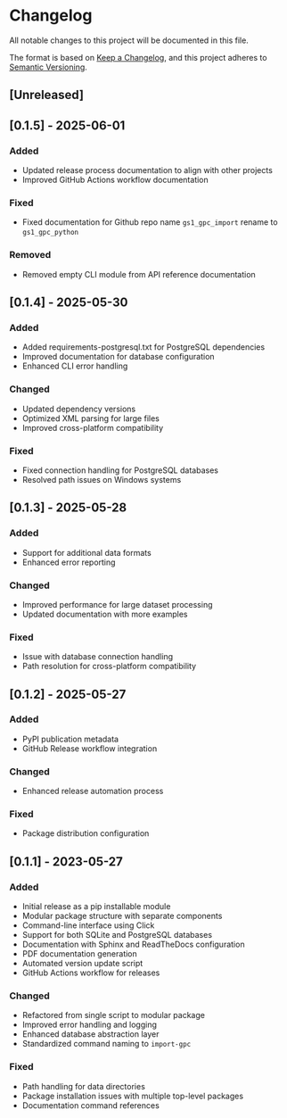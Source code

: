 # Changelog

All notable changes to this project will be documented in this file.

The format is based on [Keep a Changelog](https://keepachangelog.com/en/1.0.0/),
and this project adheres to [Semantic Versioning](https://semver.org/spec/v2.0.0.html).

## [Unreleased]

## [0.1.5] - 2025-06-01

### Added
- Updated release process documentation to align with other projects
- Improved GitHub Actions workflow documentation

### Fixed
- Fixed documentation for Github repo name `gs1_gpc_import` rename to `gs1_gpc_python`

### Removed
- Removed empty CLI module from API reference documentation

## [0.1.4] - 2025-05-30

### Added
- Added requirements-postgresql.txt for PostgreSQL dependencies
- Improved documentation for database configuration
- Enhanced CLI error handling

### Changed
- Updated dependency versions
- Optimized XML parsing for large files
- Improved cross-platform compatibility

### Fixed
- Fixed connection handling for PostgreSQL databases
- Resolved path issues on Windows systems

## [0.1.3] - 2025-05-28

### Added
- Support for additional data formats
- Enhanced error reporting

### Changed
- Improved performance for large dataset processing
- Updated documentation with more examples

### Fixed
- Issue with database connection handling
- Path resolution for cross-platform compatibility

## [0.1.2] - 2025-05-27

### Added
- PyPI publication metadata
- GitHub Release workflow integration

### Changed
- Enhanced release automation process

### Fixed
- Package distribution configuration

## [0.1.1] - 2023-05-27

### Added
- Initial release as a pip installable module
- Modular package structure with separate components
- Command-line interface using Click
- Support for both SQLite and PostgreSQL databases
- Documentation with Sphinx and ReadTheDocs configuration
- PDF documentation generation
- Automated version update script
- GitHub Actions workflow for releases

### Changed
- Refactored from single script to modular package
- Improved error handling and logging
- Enhanced database abstraction layer
- Standardized command naming to `import-gpc`

### Fixed
- Path handling for data directories
- Package installation issues with multiple top-level packages
- Documentation command references